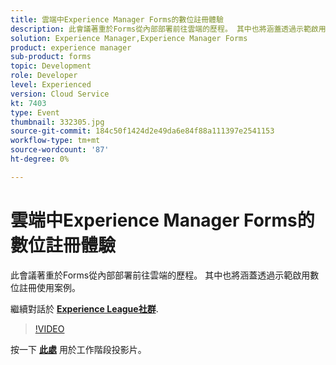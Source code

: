 ```yaml
---
title: 雲端中Experience Manager Forms的數位註冊體驗
description: 此會議著重於Forms從內部部署前往雲端的歷程。 其中也將涵蓋透過示範啟用數位註冊使用案例。
solution: Experience Manager,Experience Manager Forms
product: experience manager
sub-product: forms
topic: Development
role: Developer
level: Experienced
version: Cloud Service
kt: 7403
type: Event
thumbnail: 332305.jpg
source-git-commit: 184c50f1424d2e49da6e84f88a111397e2541153
workflow-type: tm+mt
source-wordcount: '87'
ht-degree: 0%

---
```



# 雲端中Experience Manager Forms的數位註冊體驗

此會議著重於Forms從內部部署前往雲端的歷程。 其中也將涵蓋透過示範啟用數位註冊使用案例。

繼續對話於 **[Experience League社群](http://adobe.ly/36Yd3v6)**.

>[!VIDEO](https://video.tv.adobe.com/v/332305/?quality=12&learn=on&hidetitle=true)

按一下 **[此處](/help/adobe-developers-live/assets/digital-enrollment-aem-forms-cloud.pdf)** 用於工作階段投影片。
